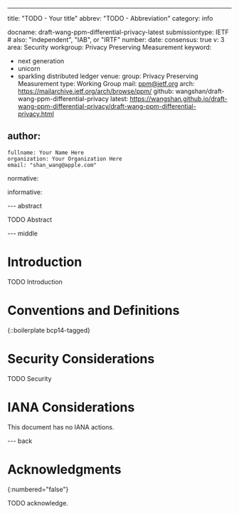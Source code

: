 ---
title: "TODO - Your title"
abbrev: "TODO - Abbreviation"
category: info

docname: draft-wang-ppm-differential-privacy-latest
submissiontype: IETF  # also: "independent", "IAB", or "IRTF"
number:
date:
consensus: true
v: 3
area: Security
workgroup: Privacy Preserving Measurement
keyword:
 - next generation
 - unicorn
 - sparkling distributed ledger
venue:
  group: Privacy Preserving Measurement
  type: Working Group
  mail: ppm@ietf.org
  arch: https://mailarchive.ietf.org/arch/browse/ppm/
  github: wangshan/draft-wang-ppm-differential-privacy
  latest: https://wangshan.github.io/draft-wang-ppm-differential-privacy/draft-wang-ppm-differential-privacy.html

author:
 -
    fullname: Your Name Here
    organization: Your Organization Here
    email: "shan_wang@apple.com"

normative:

informative:


--- abstract

TODO Abstract


--- middle

# Introduction

TODO Introduction


# Conventions and Definitions

{::boilerplate bcp14-tagged}


# Security Considerations

TODO Security


# IANA Considerations

This document has no IANA actions.


--- back

# Acknowledgments
{:numbered="false"}

TODO acknowledge.
